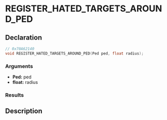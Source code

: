 # REGISTER_HATED_TARGETS_AROUND_PED

## Declaration
```cpp
// 0x70A62140
void REGISTER_HATED_TARGETS_AROUND_PED(Ped ped, float radius);
```

### Arguments
- **Ped:** ped
- **float:** radius

### Results

## Description
